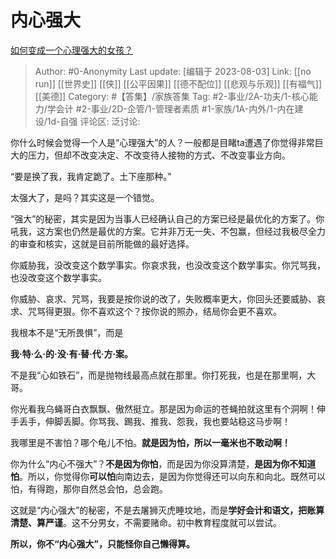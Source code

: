 # 内心强大
[如何变成一个心理强大的女孩？](https://www.zhihu.com/question/542764581/answer/2612102490)

> Author: #0-Anonymity
> Last update: [编辑于 2023-08-03]
> Link: [[no run]] [[世界史]] [[侠]] [[公平因果]] [[德不配位]] [[悲观与乐观]] [[有福气]] [[美德]]
> Category: #【答集】/家族答集
> Tag: #2-事业/2A-功夫/1-核心能力/学会计 #2-事业/2D-企管/1-管理者素质 #1-家族/1A-内外/1-内在建设/1d-自强
> 评论区:
> 泛讨论:

你什么时候会觉得一个人是“心理强大”的人？一般都是目睹ta遭遇了你觉得非常巨大的压力，但却不改变决定、不改变待人接物的方式、不改变事业方向。

“要是换了我，我肯定跪了。土下座那种。”

太强大了，是吗？其实这是一个错觉。

“强大”的秘密，其实是因为当事人已经确认自己的方案已经是最优化的方案了。你吼我，这方案也仍然是最优的方案。它并非万无一失、不包赢，但经过我极尽全力的审查和核实，这就是目前所能做的最好选择。

你威胁我，没改变这个数学事实。你哀求我，也没改变这个数学事实。你咒骂我，也没改变这个数学事实。

你威胁、哀求、咒骂，我要是按你说的改了，失败概率更大，你回头还要威胁、哀求、咒骂得更狠。你不喜欢这个？按你说的照办，结局你会更不喜欢。

我根本不是“无所畏惧”，而是

**我·特·么·的·没·有·替·代·方·案。**

不是我“心如铁石”，而是抛物线最高点就在那里。你打死我，也是在那里啊，大哥。

你光看我乌蝇哥白衣飘飘、傲然挺立。那是因为命运的苍蝇拍就这里有个洞啊！伸手丢手，伸脚丢脚。你骂我、踢我、推我、怨我，我也要站稳这马步啊！

我哪里是不害怕？哪个龟儿不怕。**就是因为怕，所以一毫米也不敢动啊！**

你为什么“内心不强大”？**不是因为你怕**，而是因为你没算清楚，**是因为你不知道怕**。所以，你觉得你**可以怕**向南边去，是因为你觉得还可以向东和向北。既然可以怕，有得跑，那你自然总会怕，总会跑。

这就是“内心强大”的秘密，不是去屠狮灭虎睡坟地，而是**学好会计和语文，把账算清楚、算严谨**。这不分男女，不需要赌命。初中教育程度就可以尝试。

**所以，你不“内心强大”，只能怪你自己懒得算。**